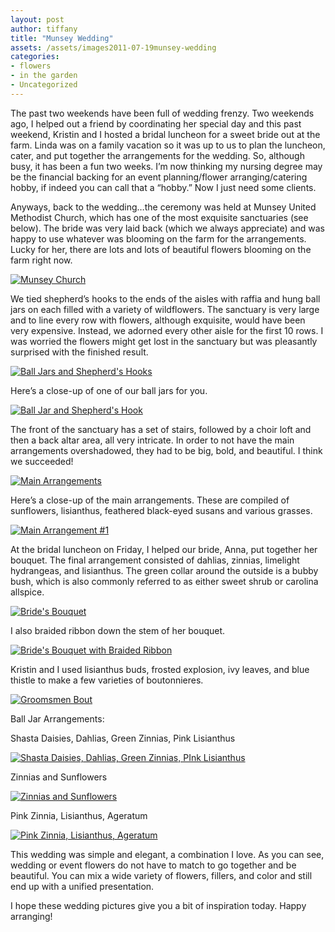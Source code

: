 ```yaml
---
layout: post
author: tiffany
title: "Munsey Wedding"
assets: /assets/images2011-07-19munsey-wedding
categories: 
- flowers
- in the garden
- Uncategorized
---
```


The past two weekends have been full of wedding frenzy. Two weekends ago, I helped out a friend by coordinating her special day and this past weekend, Kristin and I hosted a bridal luncheon for a sweet bride out at the farm. Linda was on a family vacation so it was up to us to plan the luncheon, cater, and put together the arrangements for the wedding. So, although busy, it has been a fun two weeks. I’m now thinking my nursing degree may be the financial backing for an event planning/flower arranging/catering hobby, if indeed you can call that a “hobby.” Now I just need some clients.

Anyways, back to the wedding…the ceremony was held at Munsey United Methodist Church, which has one of the most exquisite sanctuaries (see below). The bride was very laid back (which we always appreciate) and was happy to use whatever was blooming on the farm for the arrangements. Lucky for her, there are lots and lots of beautiful flowers blooming on the farm right now.

[![](jekyll_uploads/2011/07/mushrooms-wedding-zucchini-192-575x356.jpg "Munsey Church")](http://www.sweetpeonies.com/2011/07/munsey-wedding/mushrooms-wedding-zucchini-192/)

We tied shepherd’s hooks to the ends of the aisles with raffia and hung ball jars on each filled with a variety of wildflowers. The sanctuary is very large and to line every row with flowers, although exquisite, would have been very expensive. Instead, we adorned every other aisle for the first 10 rows. I was worried the flowers might get lost in the sanctuary but was pleasantly surprised with the finished result.

[![](jekyll_uploads/2011/07/mushrooms-wedding-zucchini-184-575x381.jpg "Ball Jars and Shepherd's Hooks")](http://www.sweetpeonies.com/2011/07/munsey-wedding/mushrooms-wedding-zucchini-184/)

Here’s a close-up of one of our ball jars for you.

[![](jekyll_uploads/2011/07/mushrooms-wedding-zucchini-1811-575x381.jpg "Ball Jar and Shepherd's Hook")](http://www.sweetpeonies.com/2011/07/munsey-wedding/mushrooms-wedding-zucchini-181-2/)

The front of the sanctuary has a set of stairs, followed by a choir loft and then a back altar area, all very intricate. In order to not have the main arrangements overshadowed, they had to be big, bold, and beautiful. I think we succeeded!

[![](jekyll_uploads/2011/07/mushrooms-wedding-zucchini-1441-575x381.jpg "Main Arrangements")](http://www.sweetpeonies.com/2011/07/munsey-wedding/mushrooms-wedding-zucchini-144-2/)

Here’s a close-up of the main arrangements. These are compiled of sunflowers, lisianthus, feathered black-eyed susans and various grasses.

[![](jekyll_uploads/2011/07/mushrooms-wedding-zucchini-1311-325x489.jpg "Main Arrangement #1")](http://www.sweetpeonies.com/2011/07/munsey-wedding/mushrooms-wedding-zucchini-131-2/)

At the bridal luncheon on Friday, I helped our bride, Anna, put together her bouquet. The final arrangement consisted of dahlias, zinnias, limelight hydrangeas, and lisianthus. The green collar around the outside is a bubby bush, which is also commonly referred to as either sweet shrub or carolina allspice.

[![](jekyll_uploads/2011/07/mushrooms-wedding-zucchini-145-11-575x443.jpg "Bride's Bouquet")](http://www.sweetpeonies.com/2011/07/munsey-wedding/mushrooms-wedding-zucchini-145-1-2/)

I also braided ribbon down the stem of her bouquet.

[![](jekyll_uploads/2011/07/mushrooms-wedding-zucchini-149-325x489.jpg "Bride's Bouquet with Braided Ribbon")](http://www.sweetpeonies.com/2011/07/munsey-wedding/mushrooms-wedding-zucchini-149/)

Kristin and I used lisianthus buds, frosted explosion, ivy leaves, and blue thistle to make a few varieties of boutonnieres.

[![](jekyll_uploads/2011/07/mushrooms-wedding-zucchini-119-575x404.jpg "Groomsmen Bout")](http://www.sweetpeonies.com/2011/07/munsey-wedding/mushrooms-wedding-zucchini-119/)

Ball Jar Arrangements:

Shasta Daisies, Dahlias, Green Zinnias, Pink Lisianthus

[![](jekyll_uploads/2011/07/mushrooms-wedding-zucchini-162-325x448.jpg "Shasta Daisies, Dahlias, Green Zinnias, PInk Lisianthus")](http://www.sweetpeonies.com/2011/07/munsey-wedding/mushrooms-wedding-zucchini-162/)

Zinnias and Sunflowers

[![](jekyll_uploads/2011/07/mushrooms-wedding-zucchini-173-325x489.jpg "Zinnias and Sunflowers")](http://www.sweetpeonies.com/2011/07/munsey-wedding/mushrooms-wedding-zucchini-173/)

Pink Zinnia, Lisianthus, Ageratum

[![](jekyll_uploads/2011/07/mushrooms-wedding-zucchini-169-325x459.jpg "Pink Zinnia, Lisianthus, Ageratum")](http://www.sweetpeonies.com/2011/07/munsey-wedding/mushrooms-wedding-zucchini-169/)

This wedding was simple and elegant, a combination I love. As you can see, wedding or event flowers do not have to match to go together and be beautiful. You can mix a wide variety of flowers, fillers, and color and still end up with a unified presentation.

I hope these wedding pictures give you a bit of inspiration today. Happy arranging!